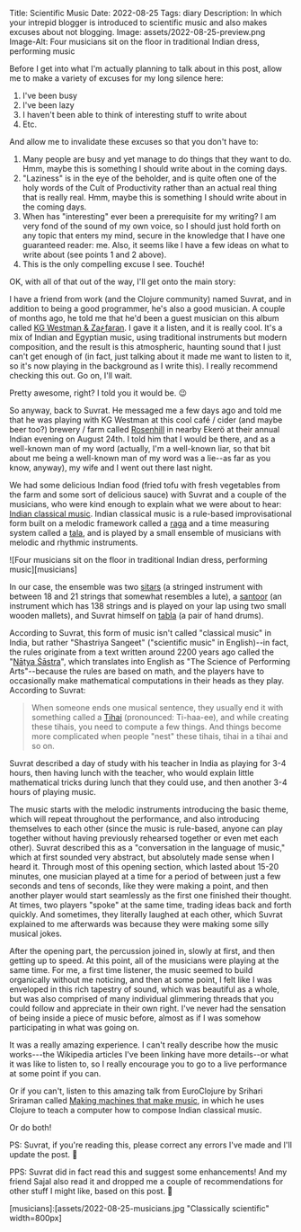 Title: Scientific Music
Date: 2022-08-25
Tags: diary
Description: In which your intrepid blogger is introduced to scientific music and also makes excuses about not blogging.
Image: assets/2022-08-25-preview.png
Image-Alt: Four musicians sit on the floor in traditional Indian dress, performing music

Before I get into what I'm actually planning to talk about in this post, allow
me to make a variety of excuses for my long silence here:
1. I've been busy
2. I've been lazy
3. I haven't been able to think of interesting stuff to write about
4. Etc.

And allow me to invalidate these excuses so that you don't have to:

1. Many people are busy and yet manage to do things that they want to do. Hmm,
   maybe this is something I should write about in the coming days.
2. "Laziness" is in the eye of the beholder, and is quite often one of the holy
   words of the Cult of Productivity rather than an actual real thing that is
   really real. Hmm, maybe this is something I should write about in the coming
   days.
3. When has "interesting" ever been a prerequisite for my writing? I am very
   fond of the sound of my own voice, so I should just hold forth on any topic
   that enters my mind, secure in the knowledge that I have one guaranteed
   reader: me. Also, it seems like I have a few ideas on what to write about
   (see points 1 and 2 above).
4. This is the only compelling excuse I see. Touché!

OK, with all of that out of the way, I'll get onto the main story:

I have a friend from work (and the Clojure community) named Suvrat, and in
addition to being a good programmer, he's also a good musician. A couple of
months ago, he told me that he'd been a guest musician on this album called [KG
Westman & Zaعfaran](https://open.spotify.com/album/5lNYtd8IocZE2AbRsmM0s6). I
gave it a listen, and it is really cool. It's a mix of Indian and Egyptian
music, using traditional instruments but modern composition, and the result is
this atmospheric, haunting sound that I just can't get enough of (in fact, just
talking about it made me want to listen to it, so it's now playing in the
background as I write this). I really recommend checking this out. Go on, I'll
wait.

Pretty awesome, right? I told you it would be. 😉

So anyway, back to Suvrat. He messaged me a few days ago and told me that he was
playing with KG Westman at this cool café / cider (and maybe beer too?) brewery
/ farm called [Rosenhill](https://rosenhill.nu/index.php/info-in-english/) in
nearby Ekerö at their annual Indian evening on August 24th. I told him that I
would be there, and as a well-known man of my word (actually, I'm a well-known
liar, so that bit about me being a well-known man of my word was a lie--as far
as you know, anyway), my wife and I went out there last night.

We had some delicious Indian food (fried tofu with fresh vegetables from the
farm and some sort of delicious sauce) with Suvrat and a couple of the
musicians, who were kind enough to explain what we were about to hear: [Indian
classical music](https://en.wikipedia.org/wiki/Indian_classical_music). Indian
classical music is a rule-based improvisational form built on a melodic
framework called a [raga](https://en.wikipedia.org/wiki/Raga) and a time
measuring system called a [tala](https://en.wikipedia.org/wiki/Tala_(music)),
and is played by a small ensemble of musicians with melodic and rhythmic
instruments.

![Four musicians sit on the floor in traditional Indian dress, performing music][musicians]

In our case, the ensemble was two
[sitars](https://en.wikipedia.org/wiki/Sitar) (a stringed instrument with
between 18 and 21 strings that somewhat resembles a lute), a
[santoor](https://en.wikipedia.org/wiki/Santoor) (an instrument which has 138
strings and is played on your lap using two small wooden mallets), and Suvrat
himself on [tabla](https://en.wikipedia.org/wiki/Tabla) (a pair of hand drums).

According to Suvrat, this form of music isn't called "classical music" in India,
but rather "Shastriya Sangeet" ("scientific music" in English)--in fact, the
rules originate from a text written around 2200 years ago called the "[Nāṭya
Śāstra](https://en.wikipedia.org/wiki/Natya_Shastra)", which translates into
English as "The Science of Performing Arts"--because the rules are based on
math, and the players have to occasionally make mathematical computations in
their heads as they play. According to Suvrat:

> When someone ends one musical sentence, they usually end it with something
> called a [Tihai](https://en.wikipedia.org/wiki/Tihai) (pronounced: Ti-haa-ee),
> and while creating these tihais, you need to compute a few things. And things
> become more complicated when people "nest" these tihais, tihai in a tihai and
> so on.

Suvrat described a day of study with his teacher in India as playing for 3-4
hours, then having lunch with the teacher, who would explain little mathematical
tricks during lunch that they could use, and then another 3-4 hours of playing
music.

The music starts with the melodic instruments introducing the basic theme, which
will repeat throughout the performance, and also introducing themselves to each
other (since the music is rule-based, anyone can play together without having
previously rehearsed together or even met each other). Suvrat described this as
a "conversation in the language of music," which at first sounded very abstract,
but absolutely made sense when I heard it. Through most of this opening section,
which lasted about 15-20 minutes, one musician played at a time for a period of
between just a few seconds and tens of seconds, like they were making a point,
and then another player would start seamlessly as the first one finished their
thought. At times, two players "spoke" at the same time, trading ideas back and
forth quickly. And sometimes, they literally laughed at each other, which Suvrat
explained to me afterwards was because they were making some silly musical
jokes.

After the opening part, the percussion joined in, slowly at first, and then
getting up to speed. At this point, all of the musicians were playing at the
same time. For me, a first time listener, the music seemed to build organically
without me noticing, and then at some point, I felt like I was enveloped in this
rich tapestry of sound, which was beautiful as a whole, but was also comprised
of many individual glimmering threads that you could follow and appreciate in
their own right. I've never had the sensation of being inside a piece of music
before, almost as if I was somehow participating in what was going on.

It was a really amazing experience. I can't really describe how the music
works---the Wikipedia articles I've been linking have more details--or what it
was like to listen to, so I really encourage you to go to a live performance at
some point if you can.

Or if you can't, listen to this amazing talk from EuroClojure by Srihari
Sriraman called [Making machines that make music](https://youtu.be/ZvSSeuzN_b4),
in which he uses Clojure to teach a computer how to compose Indian classical
music.

Or do both!

PS: Suvrat, if you're reading this, please correct any errors I've made and I'll
update the post. 🙂

PPS: Suvrat did in fact read this and suggest some enhancements! And my friend
Sajal also read it and dropped me a couple of recommendations for other stuff I
might like, based on this post. 💜

[musicians]:[assets/2022-08-25-musicians.jpg "Classically scientific" width=800px]

